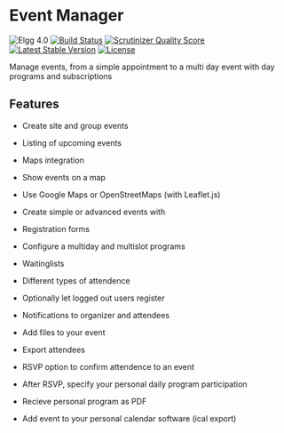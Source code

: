 Event Manager
=============

![Elgg 4.0](https://img.shields.io/badge/Elgg-4.0-green.svg)
[![Build Status](https://scrutinizer-ci.com/g/ColdTrick/event_manager/badges/build.png?b=master)](https://scrutinizer-ci.com/g/ColdTrick/event_manager/build-status/master)
[![Scrutinizer Quality Score](https://scrutinizer-ci.com/g/ColdTrick/event_manager/badges/quality-score.png?s=f4892ec66d3ce7309818f7a57824728d7ffb98bd)](https://scrutinizer-ci.com/g/ColdTrick/event_manager/)
[![Latest Stable Version](https://poser.pugx.org/coldtrick/event_manager/v/stable.svg)](https://packagist.org/packages/coldtrick/event_manager)
[![License](https://poser.pugx.org/coldtrick/event_manager/license.svg)](https://packagist.org/packages/coldtrick/event_manager)

Manage events, from a simple appointment to a multi day event with day programs and subscriptions

Features
-----------

- Create site and group events
- Listing of upcoming events
- Maps integration
 - Show events on a map
 - Use Google Maps or OpenStreetMaps (with Leaflet.js)

- Create simple or advanced events with
 - Registration forms
 - Configure a multiday and multislot programs
 - Waitinglists
 - Different types of attendence
 - Optionally let logged out users register
 - Notifications to organizer and attendees
 - Add files to your event
 - Export attendees
 
- RSVP option to confirm attendence to an event
- After RSVP, specify your personal daily program participation
- Recieve personal program as PDF
- Add event to your personal calendar software (ical export)
